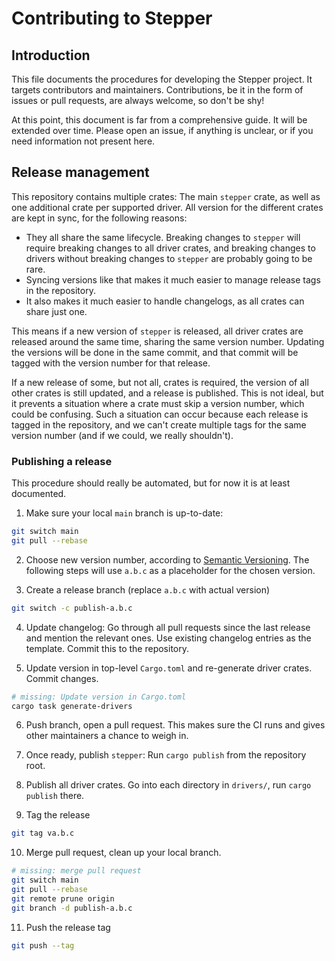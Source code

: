 # Contributing to Stepper

## Introduction

This file documents the procedures for developing the Stepper project. It targets contributors and maintainers. Contributions, be it in the form of issues or pull requests, are always welcome, so don't be shy!

At this point, this document is far from a comprehensive guide. It will be extended over time. Please open an issue, if anything is unclear, or if you need information not present here.


## Release management

This repository contains multiple crates: The main `stepper` crate, as well as one additional crate per supported driver. All version for the different crates are kept in sync, for the following reasons:

- They all share the same lifecycle. Breaking changes to `stepper` will require breaking changes to all driver crates, and breaking changes to drivers without breaking changes to `stepper` are probably going to be rare.
- Syncing versions like that makes it much easier to manage release tags in the repository.
- It also makes it much easier to handle changelogs, as all crates can share just one.

This means if a new version of `stepper` is released, all driver crates are released around the same time, sharing the same version number. Updating the versions will be done in the same commit, and that commit will be tagged with the version number for that release.

If a new release of some, but not all, crates is required, the version of all other crates is still updated, and a release is published. This is not ideal, but it prevents a situation where a crate must skip a version number, which could be confusing. Such a situation can occur because each release is tagged in the repository, and we can't create multiple tags for the same version number (and if we could, we really shouldn't).

### Publishing a release

This procedure should really be automated, but for now it is at least documented.

1. Make sure your local `main` branch is up-to-date:

``` bash
git switch main
git pull --rebase
```

2. Choose new version number, according to [Semantic Versioning]. The following steps will use `a.b.c` as a placeholder for the chosen version.

3. Create a release branch (replace `a.b.c` with actual version)

``` bash
git switch -c publish-a.b.c
```

4. Update changelog: Go through all pull requests since the last release and mention the relevant ones. Use existing changelog entries as the template. Commit this to the repository.

5. Update version in top-level `Cargo.toml` and re-generate driver crates. Commit changes.

``` bash
# missing: Update version in Cargo.toml
cargo task generate-drivers
```

6. Push branch, open a pull request. This makes sure the CI runs and gives other maintainers a chance to weigh in.

7. Once ready, publish `stepper`: Run `cargo publish` from the repository root.

8. Publish all driver crates. Go into each directory in `drivers/`, run `cargo publish` there.

9. Tag the release

``` bash
git tag va.b.c
```

10. Merge pull request, clean up your local branch.

``` bash
# missing: merge pull request
git switch main
git pull --rebase
git remote prune origin
git branch -d publish-a.b.c
```

11. Push the release tag

``` bash
git push --tag
```


[Semantic Versioning]: https://semver.org/
